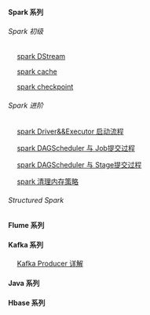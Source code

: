 #### Spark 系列
###### Spark 初级
&emsp; [spark DStream](https://github.com/y0908105023/wiki/wiki/spark-dstream)

&emsp; [spark cache](https://github.com/y0908105023/wiki/wiki/spark-Cache-%E6%8C%81%E4%B9%85%E5%8C%96%E8%AF%A6%E8%A7%A3)

&emsp; [spark checkpoint](https://github.com/y0908105023/wiki/wiki/spark-checkpoint-%E8%AF%A6%E8%A7%A3)

###### Spark 进阶
&emsp; [spark Driver&&Executor 启动流程](https://github.com/y0908105023/wiki/wiki/spark-executor-start)

&emsp; [spark DAGScheduler 与 Job提交过程](https://github.com/y0908105023/wiki/wiki/spark-DAGScheduler-%E4%B8%8E-Job%E6%8F%90%E4%BA%A4%E8%BF%87%E7%A8%8B)

&emsp; [spark DAGScheduler 与 Stage提交过程](https://github.com/y0908105023/wiki/wiki/spark-DAGScheduler-%E4%B8%8E-Stage%E6%8F%90%E4%BA%A4%E8%BF%87%E7%A8%8B)

&emsp; [spark 清理内存策略](https://github.com/y0908105023/wiki/wiki/spark-%E5%A6%82%E4%BD%95%E6%B8%85%E7%90%86%E8%BF%87%E6%9C%9F%E7%9A%84RDD)

###### Structured Spark 

#### Flume 系列




#### Kafka 系列
&emsp; [Kafka Producer 详解](https://github.com/y0908105023/wiki/wiki/Kafka-Producer-%E8%AF%A6%E7%BB%86%E6%B5%81%E7%A8%8B)

#### Java 系列


#### Hbase 系列

